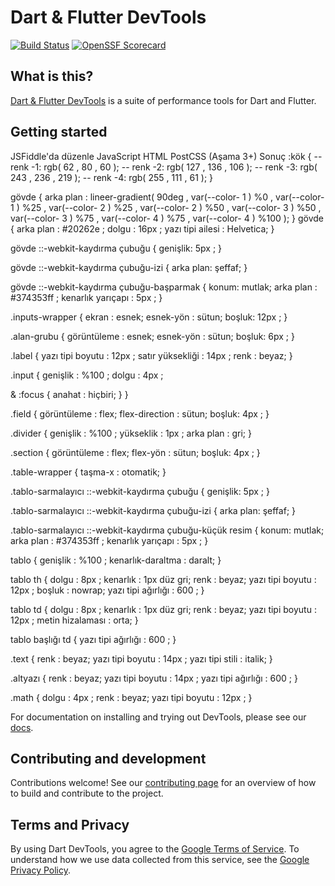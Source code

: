 # Dart & Flutter DevTools

[![Build Status](https://github.com/flutter/devtools/workflows/devtools/badge.svg)](https://github.com/flutter/devtools/actions)
[![OpenSSF Scorecard](https://api.securityscorecards.dev/projects/github.com/flutter/devtools/badge)](https://deps.dev/project/github/flutter%2Fdevtools)

## What is this?

[Dart & Flutter DevTools](https://docs.flutter.dev/tools/devtools) is a suite of performance tools for Dart and Flutter.

## Getting started

JSFiddle'da düzenle
JavaScript
HTML
PostCSS (Aşama 3+)
Sonuç
:kök {
  -- renk -1: rgb( 62 , 80 , 60 );
  -- renk -2: rgb( 127 , 136 , 106 );
  -- renk -3: rgb( 243 , 236 , 219 );
  -- renk -4: rgb( 255 , 111 , 61 );
}

gövde {
   arka plan : lineer-gradient( 90deg , var(--color- 1 ) %0 , var(--color- 1 ) %25 , var(--color- 2 ) %25 , var(--color- 2 ) %50 , var(--color- 3 ) %50 , var(--color- 3 ) %75 , var(--color- 4 ) %75 , var(--color- 4 ) %100 );
} gövde {
   arka plan : #20262e ;
   dolgu : 16px ;
   yazı tipi ailesi : Helvetica;
}

gövde ::-webkit-kaydırma çubuğu {
  genişlik: 5px ;
}

gövde ::-webkit-kaydırma çubuğu-izi {
  arka plan: şeffaf;
}

gövde ::-webkit-kaydırma çubuğu-başparmak {
  konum: mutlak;
  arka plan : #374353ff ;
   kenarlık yarıçapı : 5px ;
}

.inputs-wrapper {
   ekran : esnek;
   esnek-yön : sütun;
  boşluk: 12px ;
}

.alan-grubu {
   görüntüleme : esnek;
   esnek-yön : sütun;
  boşluk: 6px ;
}

.label {
   yazı tipi boyutu : 12px ;
   satır yüksekliği : 14px ;
   renk : beyaz;
}

.input {
   genişlik : %100 ;
   dolgu : 4px ;

  & :focus {
     anahat : hiçbiri;
  }
}

.field {
   görüntüleme : flex;
   flex-direction : sütun;
  boşluk: 4px ;
}

.divider {
   genişlik : %100 ;
   yükseklik : 1px ;
   arka plan : gri;
}

.section {
   görüntüleme : flex;
   flex-yön : sütun;
  boşluk: 4px ;
}

.table-wrapper {
   taşma-x : otomatik;
}

.tablo-sarmalayıcı ::-webkit-kaydırma çubuğu {
  genişlik: 5px ;
}

.tablo-sarmalayıcı ::-webkit-kaydırma çubuğu-izi {
  arka plan: şeffaf;
}

.tablo-sarmalayıcı ::-webkit-kaydırma çubuğu-küçük resim {
  konum: mutlak;
  arka plan : #374353ff ;
   kenarlık yarıçapı : 5px ;
}

tablo {
   genişlik : %100 ;
   kenarlık-daraltma : daralt;
}

tablo  th {
   dolgu : 8px ;
   kenarlık : 1px düz gri;
   renk : beyaz;
   yazı tipi boyutu : 12px ;
   boşluk : nowrap;
   yazı tipi ağırlığı : 600 ;
}

tablo  td {
   dolgu : 8px ;
   kenarlık : 1px düz gri;
   renk : beyaz;
   yazı tipi boyutu : 12px ;
   metin hizalaması : orta;
}

tablo  başlığı  td {
   yazı tipi ağırlığı : 600 ;
}

.text {
   renk : beyaz;
   yazı tipi boyutu : 14px ;
   yazı tipi stili : italik;
}

.altyazı {
   renk : beyaz;
   yazı tipi boyutu : 14px ;
   yazı tipi ağırlığı : 600 ;
}

.math {
   dolgu : 4px ;
   renk : beyaz;
   yazı tipi boyutu : 12px ;
}

For documentation on installing and trying out DevTools, please see our
[docs](https://docs.flutter.dev/tools/devtools).

## Contributing and development

Contributions welcome! See our
[contributing page](https://github.com/flutter/devtools/blob/master/CONTRIBUTING.md)
for an overview of how to build and contribute to the project.

## Terms and Privacy

By using Dart DevTools, you agree to the [Google Terms of Service](https://policies.google.com/terms). To understand how we use data collected from this service, see the [Google Privacy Policy](https://policies.google.com/privacy?hl=en).
